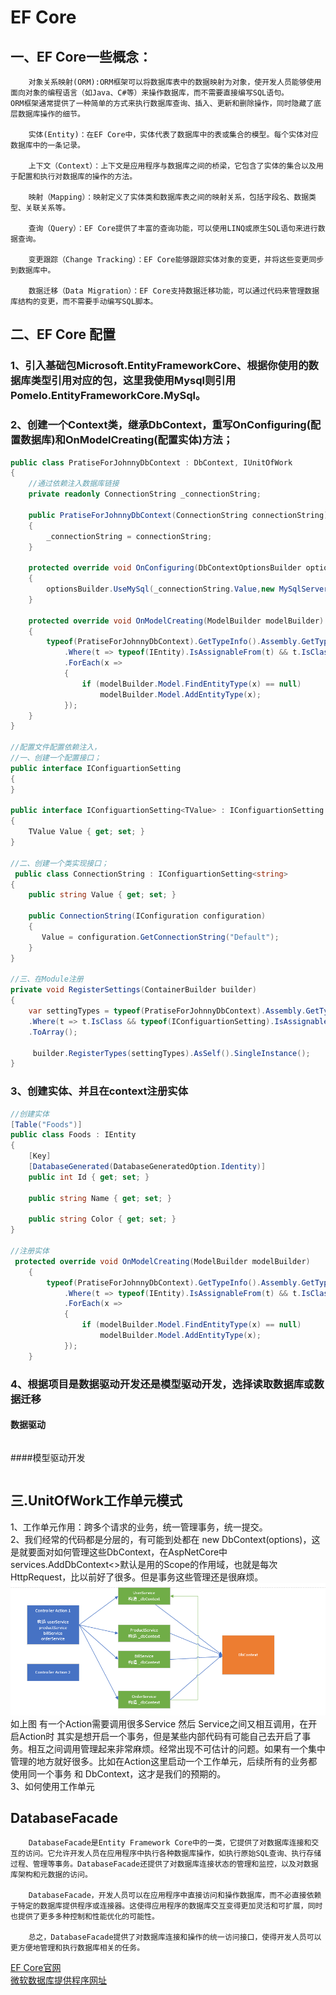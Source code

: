 EF Core
====
## 一、EF Core一些概念：
```
    对象关系映射(ORM):ORM框架可以将数据库表中的数据映射为对象，使开发人员能够使用面向对象的编程语言（如Java、C#等）来操作数据库，而不需要直接编写SQL语句。
ORM框架通常提供了一种简单的方式来执行数据库查询、插入、更新和删除操作，同时隐藏了底层数据库操作的细节。

    实体(Entity)：在EF Core中，实体代表了数据库中的表或集合的模型。每个实体对应数据库中的一条记录。

    上下文（Context）：上下文是应用程序与数据库之间的桥梁，它包含了实体的集合以及用于配置和执行对数据库的操作的方法。

    映射（Mapping）：映射定义了实体类和数据库表之间的映射关系，包括字段名、数据类型、关联关系等。

    查询（Query）：EF Core提供了丰富的查询功能，可以使用LINQ或原生SQL语句来进行数据查询。

    变更跟踪（Change Tracking）：EF Core能够跟踪实体对象的变更，并将这些变更同步到数据库中。

    数据迁移（Data Migration）：EF Core支持数据迁移功能，可以通过代码来管理数据库结构的变更，而不需要手动编写SQL脚本。
```

## 二、EF Core 配置

###   1、引入基础包Microsoft.EntityFrameworkCore、根据你使用的数据库类型引用对应的包，这里我使用Mysql则引用Pomelo.EntityFrameworkCore.MySql。  
        
###   2、创建一个Context类，继承DbContext，重写OnConfiguring(配置数据库)和OnModelCreating(配置实体)方法；
```C#
public class PratiseForJohnnyDbContext : DbContext, IUnitOfWork
{
    //通过依赖注入数据库链接
    private readonly ConnectionString _connectionString;

    public PratiseForJohnnyDbContext(ConnectionString connectionString)
    {
        _connectionString = connectionString;
    }

    protected override void OnConfiguring(DbContextOptionsBuilder optionsBuilder)
    {
        optionsBuilder.UseMySql(_connectionString.Value,new MySqlServerVersion(new Version(8,2,0)));
    }

    protected override void OnModelCreating(ModelBuilder modelBuilder)
    {
        typeof(PratiseForJohnnyDbContext).GetTypeInfo().Assembly.GetTypes()
            .Where(t => typeof(IEntity).IsAssignableFrom(t) && t.IsClass).ToList()
            .ForEach(x =>
            {
                if (modelBuilder.Model.FindEntityType(x) == null)
                    modelBuilder.Model.AddEntityType(x);
            });
    }
}

//配置文件配置依赖注入，
//一、创建一个配置接口；
public interface IConfiguartionSetting
{
}

public interface IConfiguartionSetting<TValue> : IConfiguartionSetting
{
    TValue Value { get; set; }
}

//二、创建一个类实现接口；
 public class ConnectionString : IConfiguartionSetting<string>
{
    public string Value { get; set; }
            
    public ConnectionString(IConfiguration configuration)
    {
       Value = configuration.GetConnectionString("Default");
    }
}

//三、在Module注册
private void RegisterSettings(ContainerBuilder builder)
{
    var settingTypes = typeof(PratiseForJohnnyDbContext).Assembly.GetTypes()
    .Where(t => t.IsClass && typeof(IConfiguartionSetting).IsAssignableFrom(t))
    .ToArray();
        
     builder.RegisterTypes(settingTypes).AsSelf().SingleInstance();
}
```
###   3、创建实体、并且在context注册实体
```C#
//创建实体
[Table("Foods")]
public class Foods : IEntity
{
    [Key] 
    [DatabaseGenerated(DatabaseGeneratedOption.Identity)]
    public int Id { get; set; }

    public string Name { get; set; }

    public string Color { get; set; }
}

//注册实体
 protected override void OnModelCreating(ModelBuilder modelBuilder)
    {
        typeof(PratiseForJohnnyDbContext).GetTypeInfo().Assembly.GetTypes()
            .Where(t => typeof(IEntity).IsAssignableFrom(t) && t.IsClass).ToList()
            .ForEach(x =>
            {
                if (modelBuilder.Model.FindEntityType(x) == null)
                    modelBuilder.Model.AddEntityType(x);
            });
    }
```
###   4、根据项目是数据驱动开发还是模型驱动开发，选择读取数据库或数据迁移
#### 数据驱动
```C#
```
####模型驱动开发
```C#
```

##  三.UnitOfWork工作单元模式
  1、工作单元作用：跨多个请求的业务，统一管理事务，统一提交。  
  2、我们经常的代码都是分层的，有可能到处都在 new DbContext(options)，这是就要面对如何管理这些DbContext，在AspNetCore中 services.AddDbContext<>默认是用的Scope的作用域，也就是每次HttpRequest，比以前好了很多。但是事务这些管理还是很麻烦。  
  ![unitwork工作原理图](https://github.com/xieyangp/notes/blob/main/image/EFCore/unitwork.png)  
  如上图 有一个Action需要调用很多Service 然后 Service之间又相互调用，在开启Action时 其实是想开启一个事务，但是某些内部代码有可能自己去开启了事务。相互之间调用管理起来非常麻烦。经常出现不可估计的问题。如果有一个集中管理的地方就好很多。比如在Action这里启动一个工作单元，后续所有的业务都使用同一个事务 和 DbContext，这才是我们的预期的。  
  3、如何使用工作单元
  
## DatabaseFacade
```
    DatabaseFacade是Entity Framework Core中的一类，它提供了对数据库连接和交互的访问。它允许开发人员在应用程序中执行各种数据库操作，如执行原始SQL查询、执行存储过程、管理等事务。DatabaseFacade还提供了对数据库连接状态的管理和监控，以及对数据库架构和元数据的访问。

    DatabaseFacade，开发人员可以在应用程序中直接访问和操作数据库，而不必直接依赖于特定的数据库提供程序或连接器。这使得应用程序的数据库交互变得更加灵活和可扩展，同时也提供了更多多种控制和性能优化的可能性。
    
    总之，DatabaseFacade提供了对数据库连接和操作的统一访问接口，使得开发人员可以更方便地管理和执行数据库相关的任务。
```
[EF Core官网](https://learn.microsoft.com/zh-cn/ef/core/)   
[微软数据库提供程序网址](https://learn.microsoft.com/zh-cn/ef/core/providers/?tabs=dotnet-core-clia)
